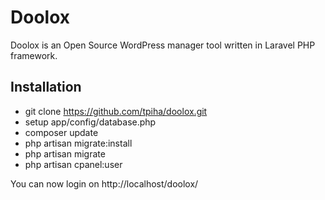Doolox
======

Doolox is an Open Source WordPress manager tool written in Laravel PHP framework.

## Installation ##

* git clone https://github.com/tpiha/doolox.git
* setup app/config/database.php
* composer update
* php artisan migrate:install
* php artisan migrate
* php artisan cpanel:user

You can now login on http://localhost/doolox/